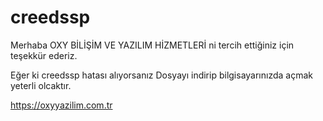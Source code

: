 # creedssp
Merhaba OXY BİLİŞİM VE YAZILIM HİZMETLERİ ni tercih ettiğiniz için teşekkür ederiz.

Eğer ki creedssp hatası alıyorsanız Dosyayı indirip bilgisayarınızda açmak yeterli olcaktır.

https://oxyyazilim.com.tr
